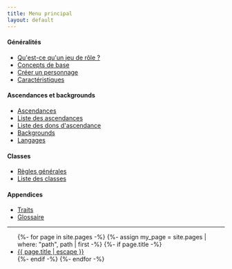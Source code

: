 ```yaml
---
title: Menu principal
layout: default
---
```


#### Généralités

* <a href="{{ '/ch1-généralités/qu-est-ce-qu-un-jdr.html' | relative_url }}">Qu'est-ce qu'un jeu de rôle ?</a>
* <a href="{{ '/ch1-généralités/concepts-de-base.html' | relative_url }}">Concepts de base</a>
* <a href="{{ '/ch1-généralités/créer-un-personnage.html' | relative_url }}">Créer un personnage</a>
* <a href="{{ '/ch1-généralités/caractéristiques.html' | relative_url }}">Caractéristiques</a>

#### Ascendances et backgrounds

* <a href="{{ '/ch2-ascendances-et-backgrounds/ascendances.html' | relative_url }}">Ascendances</a>
* <a href="{{ '/ch2-ascendances-et-backgrounds/liste-des-ascendances.html' | relative_url }}">Liste des ascendances</a>
* <a href="{{ '/ch2-ascendances-et-backgrounds/liste-des-dons-ascendance.html' | relative_url }}">Liste des dons d'ascendance</a>
* <a href="{{ '/ch2-ascendances-et-backgrounds/backgrounds.html' | relative_url }}">Backgrounds</a>
* <a href="{{ '/ch2-ascendances-et-backgrounds/langages.html' | relative_url }}">Langages</a>

#### Classes

* <a href="{{ '/ch3-classes/classes.html' | relative_url }}">Règles générales</a>
* <a href="{{ '/ch3-classes/liste-des-classes.html' | relative_url }}">Liste des classes</a>


#### Appendices

* <a href="{{ '/appendices/traits.html' | relative_url }}">Traits</a>
* <a href="{{ '/appendices/glossaire.html' | relative_url }}">Glossaire</a>


---

<ul class="trigger">
    {%- for page in site.pages -%}
    {%- assign my_page = site.pages | where: "path", path | first -%}
    {%- if page.title -%}        
    <li><a href="{{ page.url | relative_url }}">{{ page.title | escape }}</a></li>
    {%- endif -%}
    {%- endfor -%}
</ul>